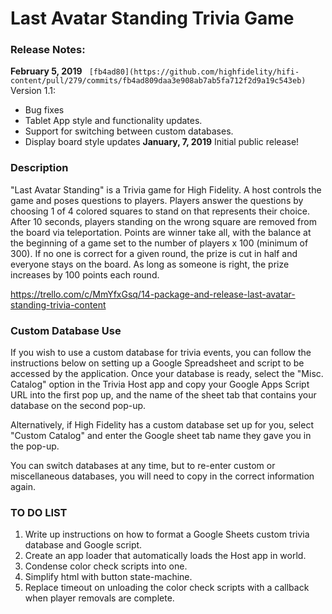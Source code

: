 # Last Avatar Standing Trivia Game

### Release Notes:

**February 5, 2019**
` [fb4ad80](https://github.com/highfidelity/hifi-content/pull/279/commits/fb4ad809daa3e908ab7ab5fa712f2d9a19c543eb)`
Version 1.1:
- Bug fixes 
- Tablet App style and functionality updates.
- Support for switching between custom databases.
- Display board style updates
**January, 7, 2019**
Initial public release!


### Description

"Last Avatar Standing" is a Trivia game for High Fidelity.  A host controls the game and poses questions to players.  Players answer the questions by choosing 1 of 4 colored squares to stand on that represents their choice.  After 10 seconds, players standing on the wrong square are removed from the board via teleportation.  Points are winner take all, with the balance at the beginning of a game set to the number of players x 100 (minimum of 300).  If no one is correct for a given round, the prize is cut in half and everyone stays on the board.  As long as someone is right, the prize increases by 100 points each round.

https://trello.com/c/MmYfxGsq/14-package-and-release-last-avatar-standing-trivia-content

### Custom Database Use

If you wish to use a custom database for trivia events, you can follow the instructions below on setting up a Google Spreadsheet and script to be accessed by the application.  Once your database is ready, select the "Misc. Catalog" option in the Trivia Host app and copy your Google Apps Script URL into the first pop up, and the name of the sheet tab that contains your database on the second pop-up.

Alternatively, if High Fidelity has a custom database set up for you, select "Custom Catalog" and enter the Google sheet tab name they gave you in the pop-up.

You can switch databases at any time, but to re-enter custom or miscellaneous databases, you will need to copy in the correct information again.

### TO DO LIST

1. Write up instructions on how to format a Google Sheets custom trivia database and Google script.
2. Create an app loader that automatically loads the Host app in world.
3. Condense color check scripts into one.
4. Simplify html with button state-machine.
5. Replace timeout on unloading the color check scripts with a callback when player removals are complete.


